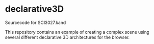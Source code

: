 declarative3D
=============

Sourcecode for SCI3027.kand

This repository contains an example of creating a complex scene using several different declarative 3D architectures for the browser.
